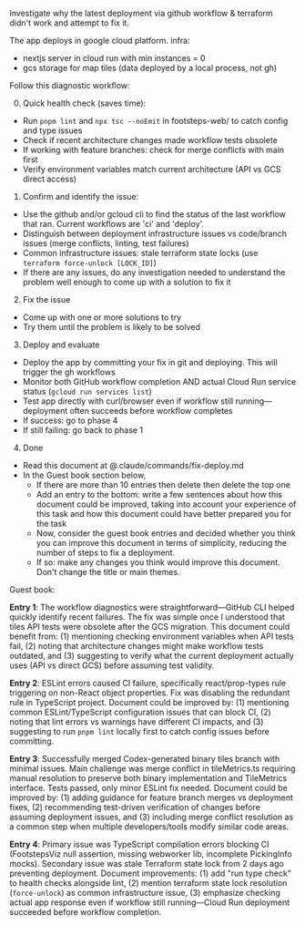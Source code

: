 Investigate why the latest deployment via github workflow & terraform didn't work and attempt to fix it.

The app deploys in google cloud platform.
infra:
- nextjs server in cloud run with min instances = 0
- gcs storage for map tiles (data deployed by a local process, not gh)

Follow this diagnostic workflow:

0. Quick health check (saves time):

- Run `pnpm lint` and `npx tsc --noEmit` in footsteps-web/ to catch config and type issues
- Check if recent architecture changes made workflow tests obsolete
- If working with feature branches: check for merge conflicts with main first
- Verify environment variables match current architecture (API vs GCS direct access)

1. Confirm and identify the issue:

- Use the github and/or gcloud cli to find the status of the last workflow that ran. Current workflows are 'ci' and 'deploy'.
- Distinguish between deployment infrastructure issues vs code/branch issues (merge conflicts, linting, test failures)
- Common infrastructure issues: stale terraform state locks (use `terraform force-unlock [LOCK_ID]`)
- If there are any issues, do any investigation needed to understand the problem well enough to come up with a solution to fix it

2. Fix the issue

- Come up with one or more solutions to try
- Try them until the problem is likely to be solved

3. Deploy and evaluate

- Deploy the app by committing your fix in git and deploying. This will trigger the gh workflows
- Monitor both GitHub workflow completion AND actual Cloud Run service status (`gcloud run services list`)
- Test app directly with curl/browser even if workflow still running—deployment often succeeds before workflow completes
- If success: go to phase 4
- If still failing: go back to phase 1

4. Done

- Read this document at @.claude/commands/fix-deploy.md
- In the Guest book section below, 
  - If there are more than 10 entries then delete then delete the top one
  - Add an entry to the bottom: write a few sentences about how this document could be improved, taking into account your experience of this task and how this document could have better prepared you for the task
  - Now, consider the guest book entries and decided whether you think you can improve this document in terms of simplicity, reducing the number of steps to fix a deployment.
  - If so: make any changes you think would improve this document. Don't change the title or main themes.


Guest book:

**Entry 1**: The workflow diagnostics were straightforward—GitHub CLI helped quickly identify recent failures. The fix was simple once I understood that tiles API tests were obsolete after the GCS migration. This document could benefit from: (1) mentioning checking environment variables when API tests fail, (2) noting that architecture changes might make workflow tests outdated, and (3) suggesting to verify what the current deployment actually uses (API vs direct GCS) before assuming test validity.

**Entry 2**: ESLint errors caused CI failure, specifically react/prop-types rule triggering on non-React object properties. Fix was disabling the redundant rule in TypeScript project. Document could be improved by: (1) mentioning common ESLint/TypeScript configuration issues that can block CI, (2) noting that lint errors vs warnings have different CI impacts, and (3) suggesting to run `pnpm lint` locally first to catch config issues before committing.

**Entry 3**: Successfully merged Codex-generated binary tiles branch with minimal issues. Main challenge was merge conflict in tileMetrics.ts requiring manual resolution to preserve both binary implementation and TileMetrics interface. Tests passed, only minor ESLint fix needed. Document could be improved by: (1) adding guidance for feature branch merges vs deployment fixes, (2) recommending test-driven verification of changes before assuming deployment issues, and (3) including merge conflict resolution as a common step when multiple developers/tools modify similar code areas.

**Entry 4**: Primary issue was TypeScript compilation errors blocking CI (FootstepsViz null assertion, missing webworker lib, incomplete PickingInfo mocks). Secondary issue was stale Terraform state lock from 2 days ago preventing deployment. Document improvements: (1) add "run type check" to health checks alongside lint, (2) mention terraform state lock resolution (`force-unlock`) as common infrastructure issue, (3) emphasize checking actual app response even if workflow still running—Cloud Run deployment succeeded before workflow completion.

